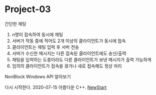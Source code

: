 # Project-03
간단한 채팅
1. n명이 접속하여 동시에 채팅
2. 서버가 작동 중에 적어도 2개 이상의 클라이언트가 동시에 접속
3. 클라이언트는 채팅 입력 후 서버 전송
4. 서버가 수신한 메시지는 다른 접속된 클라이언트에도 송신/출력
5. 채팅을 입력하는 도중이라도 다른 클라이언트가 보낸 메시지가 출력 가능하게
6. 임의의 클라이언트가 접속을 끊거나 새로 접속해도 정상 처리

NonBlock
Windows API 알아보기

다시 시작한다. 2020-07-15 아름다운 C++.
[NewStart](https://github.com/PioneerRedwood/NewStart)
